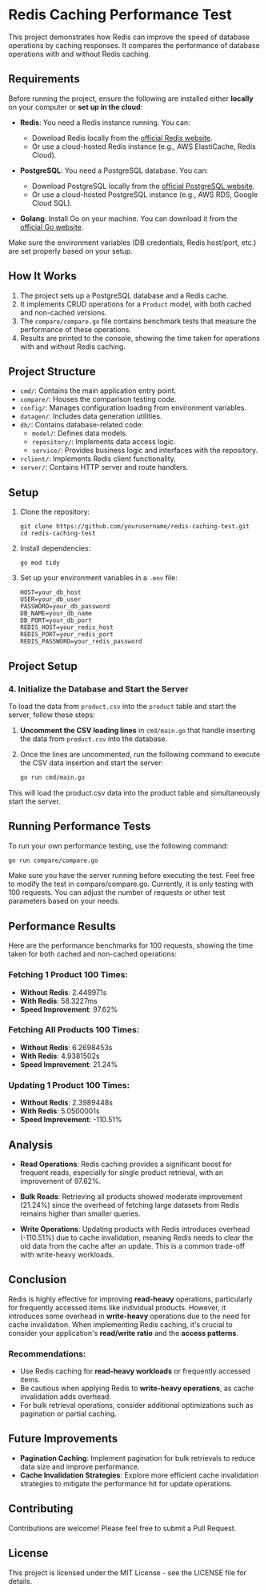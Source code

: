 # Redis Caching Performance Test

This project demonstrates how Redis can improve the speed of database operations by caching responses. It compares the performance of database operations with and without Redis caching.

## Requirements

Before running the project, ensure the following are installed either **locally** on your computer or **set up in the cloud**:

- **Redis**: You need a Redis instance running. You can:
  - Download Redis locally from the [official Redis website](https://redis.io/download).
  - Or use a cloud-hosted Redis instance (e.g., AWS ElastiCache, Redis Cloud).

- **PostgreSQL**: You need a PostgreSQL database. You can:
  - Download PostgreSQL locally from the [official PostgreSQL website](https://www.postgresql.org/download/).
  - Or use a cloud-hosted PostgreSQL instance (e.g., AWS RDS, Google Cloud SQL).

- **Golang**: Install Go on your machine. You can download it from the [official Go website](https://golang.org/dl/).

Make sure the environment variables (DB credentials, Redis host/port, etc.) are set properly based on your setup.

## How It Works

1. The project sets up a PostgreSQL database and a Redis cache.
2. It implements CRUD operations for a `Product` model, with both cached and non-cached versions.
3. The `compare/compare.go` file contains benchmark tests that measure the performance of these operations.
4. Results are printed to the console, showing the time taken for operations with and without Redis caching.

## Project Structure

- `cmd/`: Contains the main application entry point.
- `compare/`: Houses the comparison testing code.
- `config/`: Manages configuration loading from environment variables.
- `datagen/`: Includes data generation utilities.
- `db/`: Contains database-related code:
  - `model/`: Defines data models.
  - `repository/`: Implements data access logic.
  - `service/`: Provides business logic and interfaces with the repository.
- `rclient/`: Implements Redis client functionality.
- `server/`: Contains HTTP server and route handlers.

## Setup

1. Clone the repository:
   ```
   git clone https://github.com/yourusername/redis-caching-test.git
   cd redis-caching-test
   ```

2. Install dependencies:
   ```
   go mod tidy
   ```

3. Set up your environment variables in a `.env` file:
   ```
   HOST=your_db_host
   USER=your_db_user
   PASSWORD=your_db_password
   DB_NAME=your_db_name
   DB_PORT=your_db_port
   REDIS_HOST=your_redis_host
   REDIS_PORT=your_redis_port
   REDIS_PASSWORD=your_redis_password
   ```

## Project Setup

### 4. Initialize the Database and Start the Server

To load the data from `product.csv` into the `product` table and start the server, follow these steps:

1. **Uncomment the CSV loading lines** in `cmd/main.go` that handle inserting the data from `product.csv` into the database.

2. Once the lines are uncommented, run the following command to execute the CSV data insertion and start the server:

   ```bash
   go run cmd/main.go
   ```
This will load the product.csv data into the product table and simultaneously start the server.

## Running Performance Tests

To run your own performance testing, use the following command:

```bash
go run compare/compare.go
```
Make sure you have the server running before executing the test.
Feel free to modify the test in compare/compare.go. Currently, it is only testing with 100 requests. You can adjust the number of requests or other test parameters based on your needs.

## Performance Results
Here are the performance benchmarks for 100 requests, showing the time taken for both cached and non-cached operations:

### Fetching 1 Product 100 Times:
- **Without Redis**: 2.449971s
- **With Redis**: 58.3227ms
- **Speed Improvement**: 97.62%

### Fetching All Products 100 Times:
- **Without Redis**: 6.2698453s
- **With Redis**: 4.9381502s
- **Speed Improvement**: 21.24%

### Updating 1 Product 100 Times:
- **Without Redis**: 2.3989448s
- **With Redis**: 5.0500001s
- **Speed Improvement**: -110.51%

## Analysis

- **Read Operations**: Redis caching provides a significant boost for frequent reads, especially for single product retrieval, with an improvement of 97.62%.
  
- **Bulk Reads**: Retrieving all products showed moderate improvement (21.24%) since the overhead of fetching large datasets from Redis remains higher than smaller queries.

- **Write Operations**: Updating products with Redis introduces overhead (-110.51%) due to cache invalidation, meaning Redis needs to clear the old data from the cache after an update. This is a common trade-off with write-heavy workloads.

## Conclusion

Redis is highly effective for improving **read-heavy** operations, particularly for frequently accessed items like individual products. However, it introduces some overhead in **write-heavy** operations due to the need for cache invalidation. When implementing Redis caching, it's crucial to consider your application's **read/write ratio** and the **access patterns**.

### Recommendations:
- Use Redis caching for **read-heavy workloads** or frequently accessed items.
- Be cautious when applying Redis to **write-heavy operations**, as cache invalidation adds overhead.
- For bulk retrieval operations, consider additional optimizations such as pagination or partial caching.

## Future Improvements

- **Pagination Caching**: Implement pagination for bulk retrievals to reduce data size and improve performance.
- **Cache Invalidation Strategies**: Explore more efficient cache invalidation strategies to mitigate the performance hit for update operations.

## Contributing

Contributions are welcome! Please feel free to submit a Pull Request.

## License

This project is licensed under the MIT License - see the LICENSE file for details.

